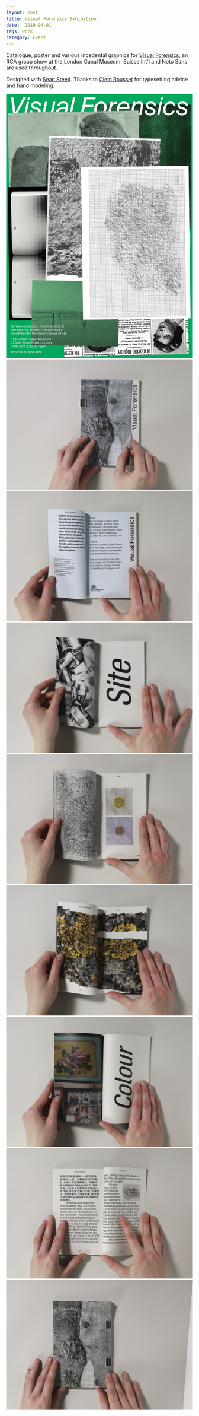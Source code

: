 ```yaml
---
layout: post
title: Visual Forensics Exhibition
date:  2019-04-01
tags: work
category: Event
---
```


Catalogue, poster and various incedental graphics for [Visual Forensics](https://twitter.com/ForensicsVisual), an RCA group show at the London Canal Museum. Suisse Int'l and Noto Sans are used throughout.

Designed with [Sean Steed](http://www.seansteed.com/). Thanks to [Clem Rousset](http://hereth.fr/) for typesetting advice and hand modeling.

![vf poster](/assets/VF-poster-max-small.png)
![vf catalogue](/assets/vf/edit/Exam-Documentation-043.jpg)
![vf catalogue](/assets/vf/edit/Exam-Documentation-049.jpg)
![vf catalogue](/assets/vf/edit/Exam-Documentation-051.jpg)
![vf catalogue](/assets/vf/edit/Exam-Documentation-059.jpg)
![vf catalogue](/assets/vf/edit/Exam-Documentation-062.jpg)
![vf catalogue](/assets/vf/edit/Exam-Documentation-094.jpg)
![vf catalogue](/assets/vf/edit/Exam-Documentation-108.jpg)
![vf catalogue](/assets/vf/edit/Exam-Documentation-116.jpg)
